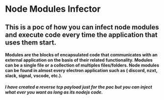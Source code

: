 # Node Modules Infector

## This is a poc of how you can infect node modules and execute code every time the application that uses them start. 

#### Modules are the blocks of encapsulated code that communicates with an external application on the basis of their related functionality. Modules can be a single file or a collection of multiples files/folders. Node modules can be found in almost every electron application such as ( discord, nzxt, slack, signal, vscode, etc.). 

##### I have created a reverse tcp payload just for the poc but you can inject what ever you want as long as its nodejs code.
